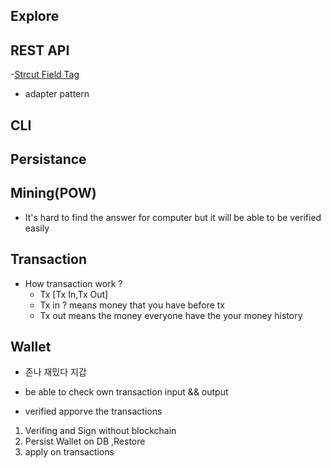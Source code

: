 ## Explore

## REST API

-[Strcut Field Tag](https://www.digitalocean.com/community/tutorials/how-to-use-struct-tags-in-go)

- adapter pattern

## CLI

## Persistance

## Mining(POW)

- It's hard to find the answer for computer but it will be able to be verified easily

## Transaction

- How transaction work ?
  - Tx [Tx In,Tx Out]
  - Tx in ? means money that you have before tx
  - Tx out means the money everyone have the your money history

## Wallet

- 존나 재밌다 지갑

- be able to check own transaction input && output
- verified apporve the transactions

1. Verifing and Sign without blockchain
2. Persist Wallet on DB ,Restore
3. apply on transactions

